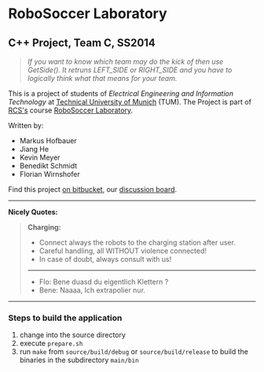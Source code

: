 # RoboSoccer Laboratory

## C++ Project, Team C, SS2014

> *If you want to know which team may do the kick of then use GetSide(). It retruns LEFT_SIDE or RIGHT_SIDE and you have to logically think what that means for your team.*

This is a project of students of *Electrical Engineering and Information Technology* at [Technical University of Munich](http://www.tum.de) (TUM).
The Project is part of [RCS's](http://www.rcs.ei.tum.de) course [RoboSoccer Laboratory](http://www.rcs.ei.tum.de).

Written by:

-   Markus Hofbauer
-   Jiang He
-   Kevin Meyer
-   Benedikt Schmidt
-   Florian Wirnshofer

Find this project [on bitbucket](https://bitbucket.org/robosoccer/robosoccer), our [discussion board](https://forum.kevin-meyer.de/).

---

**Nicely Quotes:**

> **Charging:**  
>  
> - Connect always the robots to the charging station after user.  
> - Careful handling, all WITHOUT violence connected!  
> - In case of doubt, always consult with us!  
>
> ---  
>
> - Flo:   Bene duasd du eigentlich Klettern ?  
> - Bene:  Naaaa, Ich extrapolier nur.

---

### Steps to build the application

1. change into the source directory
2. execute `prepare.sh`
3. run `make` from `source/build/debug` or `source/build/release` to build the binaries in the subdirectory `main/bin`